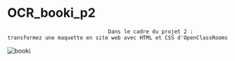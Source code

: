 # OCR_booki_p2
                                    Dans le cadre du projet 2 : transformez une maquette en site web avec HTML et CSS d'OpenClassRooms
![booki](https://user-images.githubusercontent.com/110463007/227973699-068f5e74-0334-431f-b562-025f7a129209.png)
